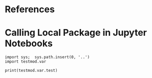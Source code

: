 # References


# Calling Local Package in Jupyter Notebooks
```
import sys;  sys.path.insert(0, '..')  
import testmod.var  
  
print(testmod.var.test)
```
